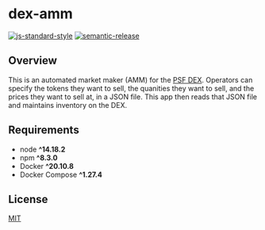 # dex-amm

[![js-standard-style](https://img.shields.io/badge/code%20style-standard-brightgreen.svg)](http://standardjs.com) [![semantic-release](https://img.shields.io/badge/%20%20%F0%9F%93%A6%F0%9F%9A%80-semantic--release-e10079.svg)](https://github.com/semantic-release/semantic-release)

## Overview

This is an automated market maker (AMM) for the [PSF DEX](https://dex.fullstack.cash). Operators can specify the tokens they want to sell, the quanities they want to sell, and the prices they want to sell at, in a JSON file. This app then reads that JSON file and maintains inventory on the DEX.

## Requirements

- node **^14.18.2**
- npm **^8.3.0**
- Docker **^20.10.8**
- Docker Compose **^1.27.4**

## License

[MIT](./LICENSE.md)
